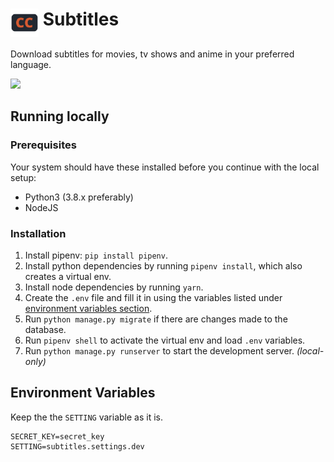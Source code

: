 # <img height="45" src="./public/icons/128.png" align="top"> Subtitles

Download subtitles for movies, tv shows and anime in your preferred language.

<a href="https://github.com/Spimy/Subtitles/graphs/contributors" alt="Contributors">
  <img src="https://img.shields.io/github/contributors/Spimy/Subtitles"/>
</a>

## Running locally

### Prerequisites

Your system should have these installed before you continue with the local setup:

- Python3 (3.8.x preferably)
- NodeJS

### Installation

1. Install pipenv: `pip install pipenv`.
2. Install python dependencies by running `pipenv install`, which also creates a virtual env.
3. Install node dependencies by running `yarn`.
4. Create the `.env` file and fill it in using the variables listed under [environment variables section](#environment-variables).
5. Run `python manage.py migrate` if there are changes made to the database.
6. Run `pipenv shell` to activate the virtual env and load `.env` variables.
7. Run `python manage.py runserver` to start the development server. _(local-only)_

## Environment Variables

Keep the the `SETTING` variable as it is.

```
SECRET_KEY=secret_key
SETTING=subtitles.settings.dev
```
